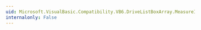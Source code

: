 ```yaml
---
uid: Microsoft.VisualBasic.Compatibility.VB6.DriveListBoxArray.MeasureItem
internalonly: False
---
```

